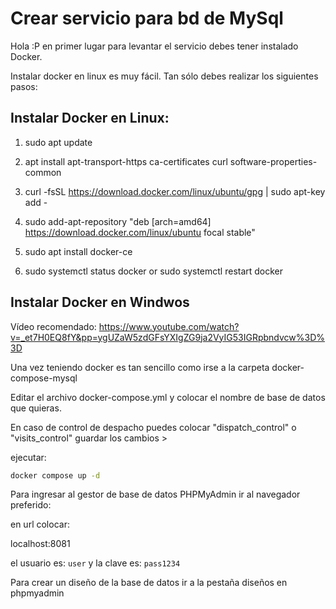 # Crear servicio para bd de MySql

Hola :P en primer lugar para levantar el servicio debes tener instalado Docker.

Instalar docker en linux es muy fácil. Tan sólo debes realizar los siguientes pasos:

## Instalar Docker en Linux:

1. sudo apt update

2. apt install apt-transport-https ca-certificates curl software-properties-common

3. curl -fsSL https://download.docker.com/linux/ubuntu/gpg | sudo apt-key add -

4. sudo add-apt-repository "deb [arch=amd64] https://download.docker.com/linux/ubuntu focal stable"

5. sudo apt install docker-ce

6. sudo systemctl status docker or sudo systemctl restart docker

## Instalar Docker en Windwos

Vídeo recomendado: https://www.youtube.com/watch?v=_et7H0EQ8fY&pp=ygUZaW5zdGFsYXIgZG9ja2VyIG53IGRpbndvcw%3D%3D

Una vez teniendo docker es tan sencillo como irse a la carpeta docker-compose-mysql

Editar el archivo docker-compose.yml y colocar el nombre de base de datos que quieras.

En caso de control de despacho puedes colocar "dispatch_control" o "visits_control" guardar los cambios >

ejecutar:

```sh
docker compose up -d
```

Para ingresar al gestor de base de datos PHPMyAdmin ir al navegador preferido:

en url colocar:

localhost:8081 

el usuario es: `user`
y la clave es: `pass1234`


Para crear un diseño de la base de datos ir a la pestaña diseños en phpmyadmin